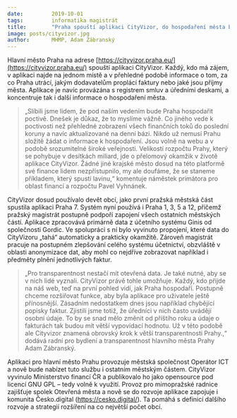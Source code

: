 ```yaml
---
date:         2019-10-01
tags:         informatika magistrát
title:        "Praha spouští aplikaci CityVizor, do hospodaření města bude moci jednoduše nahlížet každý"
image: posts/cityvizor.jpg
author:       MHMP, Adam Zábranský
---
```


Hlavní město Praha na adrese [https://cityvizor.praha.eu/](https://cityvizor.praha.eu/) spouští aplikaci CityVizor. Každý, kdo má zájem, v aplikaci najde na jednom místě a v přehledné podobě informace o tom, za co Praha utrácí, jakým dodavatelům proplácí faktury nebo jaké jsou příjmy města. Aplikace je navíc provázána s registrem smluv a úředními deskami, a koncentruje tak i další informace o hospodaření města.

> „Slíbili jsme lidem, že pod naším vedením bude Praha hospodařit poctivě. Dnešek je důkaz, že to myslíme vážně. Co jiného vede k poctivosti než přehledné zobrazení všech finančních toků do poslední koruny a navíc aktualizované na denní bázi. Nikdo už nemusí Prahu složitě žádat o informace k hospodaření. Jsou volně na webu a v podobě srozumitelné široké veřejnosti. Velikostí rozpočtu Prahy, který se pohybuje v desítkách miliard, jde o přelomový okamžik v životě aplikace CityVizor. Žádné jiné krajské město dosud na této platformě své finance lidem nezpřístupnilo, my ale doufáme, že se staneme příkladem, který spustí lavinu,“ komentuje náměstek primátora pro oblast financí a rozpočtu Pavel Vyhnánek.

CityVizor dosud používalo devět obcí, jako první pražská městská část spustila aplikaci Praha 7. Systém nyní používá i Praha 1, 3, 5 a 12, přičemž pražský magistrát postupně podpoří zapojení všech ostatních městských částí. Aplikace zpracovává primárně data z účetního systému Ginis od společnosti Gordic. Ve spolupráci s ní bylo vyvinuto propojení, které data do CityVizoru „tahá“ automaticky a prakticky okamžitě. Zároveň magistrát pracuje na postupném zlepšování celého systému účetnictví, obzvláště v oblasti anonymizace dat, aby mohl co nejdříve zobrazovat například i předměty plnění jednotlivých faktur.

> „Pro transparentnost nestačí mít otevřená data. Je také nutné, aby se v nich lidé vyznali. CityVizor právě tohle umožňuje. Každý, kdo přijde na náš web, teď na první pohled vidí, jak Praha hospodaří. Postupně chceme rozšiřovat funkce, aby byla aplikace pro uživatele ještě přínosnější. Zásadním nedostatkem dnes jsou například chybějící popisky faktur. Zjistili jsme totiž, že úředníci v nich často uvádějí osobní údaje. To by se snad mělo změnit od příštího roku a údaje o fakturách tak budou mít větší vypovídací hodnotu. Už v této podobě ale Cityvizor znamená obrovský krok k větší transparentnosti Prahy.,“ dodává radní pro bydlení a transparentnost hlavního města Prahy Adam Zábranský.

Aplikaci pro hlavní město Prahu provozuje městská společnost Operátor ICT a nově bude nabízet tuto službu i ostatním městským částem. CityVizor vyvinulo Ministerstvo financí ČR a publikovalo ho jako opensource pod licencí GNU GPL – tedy volně k využití. Provoz pro mimopražské radnice zajišťuje spolek Otevřená města a nově se do rozvoje aplikace zapojuje i komunita Česko.digital (https://cesko.digital/). Ta pomáhá s definicí dalšího rozvoje a strategií rozšíření na co největší počet obcí.

